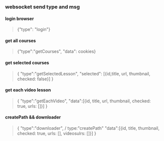 ### websocket send type and msg

#### login browser

> {"type": "login"}

#### get all courses

> {"type":"getCourses", "data": cookies}

#### get selected courses

> {
> "type":"getSelectedLesson",
> "selected": [{id,title, url, thumbnail, checked: false}]
> }

#### get each video lesson

> {
> "type":"getEachVideo",
> "data":[{id, title, url, thumbnail, checked: true, urls: []}]
> }

#### createPath && downloader

> {
> "type":"downloader", / type:"createPath"
> "data":[{id, title, thumbnail, checked: true, urls: [], videosulrs: []}]
> }
